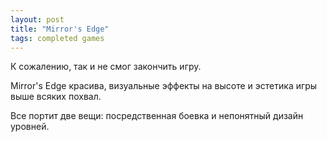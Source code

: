 ```yaml
---
layout: post
title: "Mirror's Edge"
tags: completed games
---
```


К сожалению, так и не смог закончить игру.

Mirror's Edge красива, визуальные эффекты на высоте и эстетика игры выше всяких похвал.

Все портит две вещи: посредственная боевка и непонятный дизайн уровней.
